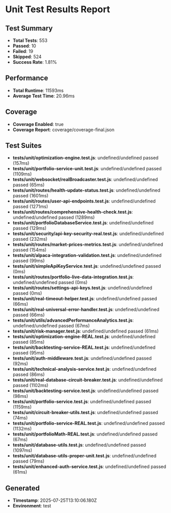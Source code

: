 # Unit Test Results Report

## Test Summary
- **Total Tests**: 553
- **Passed**: 10
- **Failed**: 19
- **Skipped**: 524
- **Success Rate**: 1.81%

## Performance
- **Total Runtime**: 11593ms
- **Average Test Time**: 20.96ms

## Coverage
- **Coverage Enabled**: true
- **Coverage Report**: coverage/coverage-final.json

## Test Suites
- **tests/unit/optimization-engine.test.js**: undefined/undefined passed (157ms)
- **tests/unit/portfolio-service-unit.test.js**: undefined/undefined passed (1109ms)
- **tests/unit/websocket/realBroadcaster.test.js**: undefined/undefined passed (65ms)
- **tests/unit/routes/health-update-status.test.js**: undefined/undefined passed (1601ms)
- **tests/unit/routes/user-api-endpoints.test.js**: undefined/undefined passed (1271ms)
- **tests/unit/routes/comprehensive-health-check.test.js**: undefined/undefined passed (1289ms)
- **tests/unit/portfolioDatabaseService.test.js**: undefined/undefined passed (129ms)
- **tests/unit/security/api-key-security-real.test.js**: undefined/undefined passed (232ms)
- **tests/unit/routes/market-prices-metrics.test.js**: undefined/undefined passed (154ms)
- **tests/unit/alpaca-integration-validation.test.js**: undefined/undefined passed (99ms)
- **tests/unit/simpleApiKeyService.test.js**: undefined/undefined passed (0ms)
- **tests/unit/routes/portfolio-live-data-integration.test.js**: undefined/undefined passed (0ms)
- **tests/unit/routes/settings-api-keys.test.js**: undefined/undefined passed (0ms)
- **tests/unit/real-timeout-helper.test.js**: undefined/undefined passed (66ms)
- **tests/unit/real-universal-error-handler.test.js**: undefined/undefined passed (66ms)
- **tests/unit/utils/advancedPerformanceAnalytics.test.js**: undefined/undefined passed (67ms)
- **tests/unit/risk-manager.test.js**: undefined/undefined passed (61ms)
- **tests/unit/optimization-engine-REAL.test.js**: undefined/undefined passed (85ms)
- **tests/unit/backtesting-service-REAL.test.js**: undefined/undefined passed (95ms)
- **tests/unit/auth-middleware.test.js**: undefined/undefined passed (92ms)
- **tests/unit/technical-analysis-service.test.js**: undefined/undefined passed (86ms)
- **tests/unit/real-database-circuit-breaker.test.js**: undefined/undefined passed (1102ms)
- **tests/unit/backtesting-service.test.js**: undefined/undefined passed (98ms)
- **tests/unit/portfolio-service.test.js**: undefined/undefined passed (1159ms)
- **tests/unit/circuit-breaker-utils.test.js**: undefined/undefined passed (74ms)
- **tests/unit/portfolio-service-REAL.test.js**: undefined/undefined passed (1132ms)
- **tests/unit/portfolioMath-REAL.test.js**: undefined/undefined passed (67ms)
- **tests/unit/database-utils.test.js**: undefined/undefined passed (1097ms)
- **tests/unit/database-utils-proper-unit.test.js**: undefined/undefined passed (79ms)
- **tests/unit/enhanced-auth-service.test.js**: undefined/undefined passed (61ms)

## Generated
- **Timestamp**: 2025-07-25T13:10:06.180Z
- **Environment**: test
